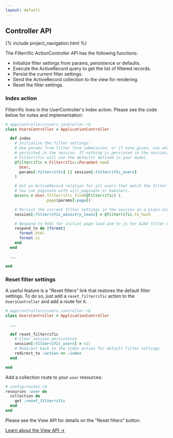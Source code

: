 ```yaml
---
layout: default
---
```


<div class="page-header">
  <h2>Controller API</h2>
</div>

{% include project_navigation.html %}

The Filterrific ActionController API has the following functions:

* Initialize filter settings from params, persistence or defaults.
* Execute the ActiveRecord query to get the list of filtered records.
* Persist the current filter settings.
* Send the ActiveRecord collection to the view for rendering.
* Reset the filter settings.



### Index action

Filterrific lives in the UserController's index action. Please see the code
below for notes and implementation:

```ruby
# app/controllers/users_controller.rb
class UsersController < ApplicationController

  def index
    # Initialize the filter settings:
    # Use params from filter form submission, or if none given, use what's
    # persisted in the session. If nothing is persisted in the session,
    # Filterrific will use the defaults defined in your model.
    @filterrific = Filterrific::ParamSet.new(
      User,
      params[:filterrific] || session[:filterrific_users]
    )

    # Get an ActiveRecord relation for all users that match the filter settings.
    # You can paginate with will_paginate or kaminari.
    @users = User.filterrific_find(@filterrific) \
                 .page(params[:page])

    # Persist the current filter settings in the session as a plain old Hash.
    session[:filterrific_ministry_loans] = @filterrific.to_hash

    # Respond to html for initial page load and to js for AJAX filter updates.
    respond_to do |format|
      format.html
      format.js
    end
  end

  ...

end
```



### Reset filter settings

A useful feature is a "Reset filters" link that restores the default filter
settings. To do so, just add a `reset_filterrific` action to the `UsersController`
and add a route for it.

```ruby
# app/controllers/users_controller.rb
class UsersController < ApplicationController

  ...

  def reset_filterrific
    # Clear session persistence
    session[:filterrific_users] = nil
    # Redirect back to the index action for default filter settings.
    redirect_to :action => :index
  end

end
```

Add a collection route to your `user` resources:

```ruby
# config/routes.rb
resources :user do
  collection do
    get :reset_filterrific
  end
end
```

Please see the View API for details on the "Reset filters" button.



<div class="pull-right">
  <a href="/pages/action_view_api.html" class='btn btn-success'>Learn about the View API &rarr;</a>
</div>

